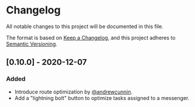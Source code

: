 # Changelog

All notable changes to this project will be documented in this file.

The format is based on [Keep a Changelog](https://keepachangelog.com/en/1.0.0/),
and this project adheres to [Semantic Versioning](https://semver.org/spec/v2.0.0.html).

## [0.10.0] - 2020-12-07

### Added

- Introduce route optimization by [@andrewcunnin](https://github.com/andrewcunnin).
- Add a "lightning bolt" button to optimize tasks assigned to a messenger.
